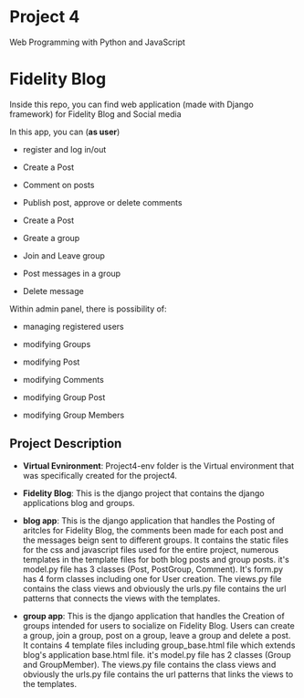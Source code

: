 # Project 4

Web Programming with Python and JavaScript


# Fidelity Blog



Inside this repo, you can find web application (made with Django framework) for Fidelity Blog and Social media

In this app, you can (**as user**)

* register and log in/out

* Create a Post

* Comment on posts

* Publish post, approve or delete comments

* Create a Post

* Greate a group

* Join and Leave group

* Post messages in a group

* Delete message 


 

Within admin panel, there is possibility of:

* managing registered users

* modifying Groups

* modifying Post

* modifying Comments

* modifying Group Post

* modifying Group Members



## Project Description


* **Virtual Evnironment**: Project4-env folder is the Virtual environment that was specifically created for the project4.

* **Fidelity Blog**: This is the django project that contains the django applications blog and groups.

* **blog app**: This is the django application that handles the Posting of aritcles for Fidelity Blog, the comments been made for each post and the messages beign sent to different groups. It contains the static files for the css and javascript files used for the entire project, numerous templates in the template files for both blog posts and group posts. it's model.py file has 3 classes (Post, PostGroup, Comment). It's form.py has 4 form classes including one for User creation. The views.py file contains the class views and obviously the urls.py file contains the url patterns that connects the views with the templates.

* **group app**: This is the django application that handles the Creation of groups intended for users to socialize on Fidelity Blog. Users can create a group, join a group, post on a group, leave a group and delete a post. It contains 4 template files including group_base.html file which extends blog's application base.html file. it's model.py file has 2 classes (Group and GroupMember). The views.py file contains the class views and obviously the urls.py file contains the url patterns that links the views to the templates.
